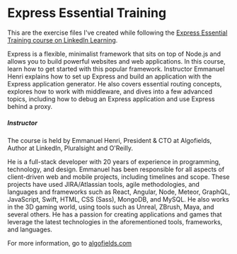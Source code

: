# Express Essential Training

This are the exercise files I've created  while following the [Express Essential Training course on LinkedIn Learning](https://www.linkedin.com/learning/express-essential-training/).

Express is a flexible, minimalist framework that sits on top of Node.js and allows you to build powerful websites and web applications. In this course, learn how to get started with this popular framework. Instructor Emmanuel Henri explains how to set up Express and build an application with the Express application generator. He also covers essential routing concepts, explores how to work with middleware, and dives into a few advanced topics, including how to debug an Express application and use Express behind a proxy.

##### Instructor
The course is held by Emmanuel Henri, President & CTO at Algofields, Author at LinkedIn, Pluralsight and O'Reilly.

He is a full-stack developer with 20 years of experience in programming, technology, and design. Emmanuel has been responsible for all aspects of client-driven web and mobile projects, including timelines and scope. These projects have used JIRA/Atlassian tools, agile methodologies, and languages and frameworks such as React, Angular, Node, Meteor, GraphQL, JavaScript, Swift, HTML, CSS (Sass), MongoDB, and MySQL. He also works in the 3D gaming world, using tools such as Unreal, ZBrush, Maya, and several others. He has a passion for creating applications and games that leverage the latest technologies in the aforementioned tools, frameworks, and languages.

For more information, go to [algofields.com](http://www.mannyhenri.com/?upsellOrderOrigin=default_guest_learning)
